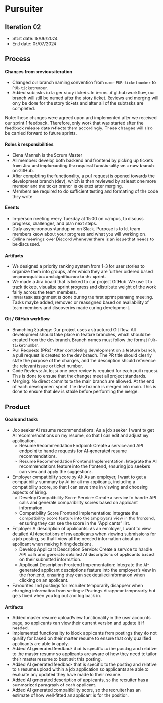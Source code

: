 # Pursuiter

## Iteration 02

- Start date: 18/06/2024
- End date: 05/07/2024

## Process

#### Changes from previous iteration

- Changed our branch naming convention from `name-PUR-ticketnumber` to `PUR-ticketnumber`.
- Added subtasks to larger story tickets. In terms of github workflow, our branch will still be named after the story ticket. Reviews and merging will only be done for the story tickets and after all of the subtasks are completed.

Note: these changes were agreed upon and implemented after we received our sprint 1 feedback. Therefore, only work that was started after the feedback release date reflects them accordingly. These changes will also be carried forward to future sprints.

#### Roles & responsibilities

- Elena Manneh is the Scrum Master
- All members develop both backend and frontend by picking up tickets from Jira and implementing the required functionality on a new branch on GitHub.
- After completing the functionality, a pull request is opened towards the development branch (dev), which is then reviewed by at least one more member and the ticket branch is deleted after merging.
- Members are required to do sufficient testing and formatting of the code they write

#### Events

- In-person meeting every Tuesday at 15:00 on campus, to discuss progress, challenges, and plan next steps.
- Daily asynchronous standup on on Slack. Purpose is to let team members know about your progress and what you will working on.
- Online meetings over Discord whenever there is an issue that needs to be discussed.

#### Artifacts

- We designed a priority ranking system from 1-3 for user stories to organize them into groups, after which they are further ordered based on prerequisites and significance to the sprint.
- We made a Jira board that is linked to our project GitHub. We use it to track tickets, visualize sprint progress and distribute weight of the work fairly across the team members.
- Initial task assignment is done during the first sprint planning meeting. Tasks maybe added, removed or reassigned based on availability of team members and discoveries made during development.

#### Git / GitHub workflow

- Branching Strategy: Our project uses a structured Git flow. All development should take place in feature branches, which should be created from the dev branch. Branch names must follow the format `PUR-ticketnumber`.
- Pull Requests (PRs): After completing development on a feature branch, a pull request is created to the dev branch. The PR title should clearly state the purpose of the changes, and the description should reference the relevant issue or ticket number.
- Code Reviews: At least one peer review is required for each pull request. This is done to ensure that the changes meet all project standards.
- Merging: No direct commits to the main branch are allowed. At the end of each development sprint, the dev branch is merged into main. This is done to ensure that dev is stable before performing the merge.

## Product

#### Goals and tasks

- Job seeker AI resume recommendations: As a job seeker, I want to get AI recommendations on my resume, so that I can edit and adjust my application.
  - Resume Recommendation Endpoint: Create a service and API endpoint to handle requests for AI-generated resume recommendations.
  - Resume Recommendation Frontend Implementation: Integrate the AI recommendations feature into the frontend, ensuring job seekers can view and apply the suggestions.
- Employer compatibility score by AI: As an employer, I want to get a compatibility summary by AI for all my applicants, including a compatibility score, so that I can save time in viewing and choosing aspects of hiring.
  - Develop Compatibility Score Service: Create a service to handle API calls and generate compatibility scores based on applicant information.
  - Compatibility Score Frontend Implementation: Integrate the compatibility score feature into the employer’s view in the frontend, ensuring they can see the score in the “Applicants” list.
- Employer AI description of applicants: As an employer, I want to view detailed AI descriptions of my applicants when viewing submissions for a job posting, so that I view all the needed information about an applicant when making hiring decisions.
  - Develop Applicant Description Service: Create a service to handle API calls and generate detailed AI descriptions of applicants based on their submitted information.
  - Applicant Description Frontend Implementation: Integrate the AI-generated applicant descriptions feature into the employer’s view in the frontend, ensuring they can see detailed information when clicking on an applicant.
- Favourites and postings for recruiter temporarily disappear when changing information from settings: Postings disappear temporarily but gets fixed when you log out and log back in.

#### Artifacts

- Added master resume upload/view functionality in the user accounts page, so applicants can view their current version and update it if needed.
- Implemented functionality to block applicants from postings they do not qualify for based on their master resume to ensure that only qualified applicants are able to apply.
- Added AI generated feedback that is specific to the posting and relative to the master resume so applicants are aware of how they need to tailor their master resume to best suit this posting.
- Added AI generated feedback that is specific to the posting and relative to a resume upload within a job application so applicants are able to evaluate any updated they have made to their resume.
- Added AI generated description of applicants, so the recruiter has a summarized paragraph of each applicant.
- Added AI generated compaitibility score, so the recruiter has an estimate of how well-fitted an applicant is for the position.
